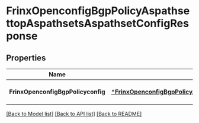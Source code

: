 # FrinxOpenconfigBgpPolicyAspathsettopAspathsetsAspathsetConfigResponse

## Properties
Name | Type | Description | Notes
------------ | ------------- | ------------- | -------------
**FrinxOpenconfigBgpPolicyconfig** | [***FrinxOpenconfigBgpPolicyAspathsettopAspathsetsAspathsetConfig**](frinx.openconfig.bgp.policy.aspathsettop.aspathsets.aspathset.Config.md) |  | [optional] [default to null]

[[Back to Model list]](../README.md#documentation-for-models) [[Back to API list]](../README.md#documentation-for-api-endpoints) [[Back to README]](../README.md)


